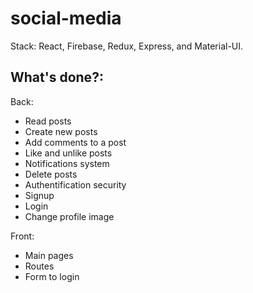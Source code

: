 # social-media

Stack: React, Firebase, Redux, Express, and Material-UI.

## What's done?:

Back: 
- Read posts
- Create new posts
- Add comments to a post
- Like and unlike posts
- Notifications system 
- Delete posts
- Authentification security
- Signup 
- Login
- Change profile image

Front:
- Main pages
- Routes
- Form to login
